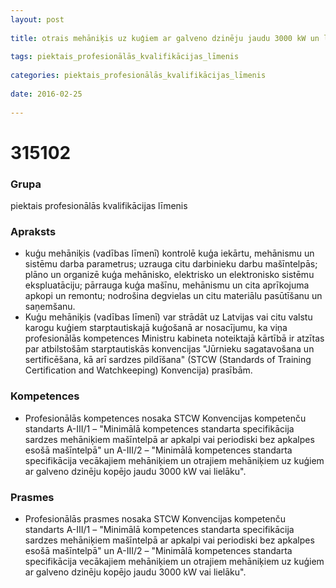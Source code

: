 ```yaml
---
layout: post
    
title: otrais mehāniķis uz kuģiem ar galveno dzinēju jaudu 3000 kW un lielāku
    
tags: piektais_profesionālās_kvalifikācijas_līmenis
    
categories: piektais_profesionālās_kvalifikācijas_līmenis
    
date: 2016-02-25
    
---
```

# 315102

### Grupa
piektais profesionālās kvalifikācijas līmenis

### Apraksts

* kuģu mehāniķis (vadības līmenī) kontrolē kuģa iekārtu, mehānismu un sistēmu darba parametrus; uzrauga citu darbinieku darbu mašīntelpās; plāno un organizē kuģa mehānisko, elektrisko un elektronisko sistēmu ekspluatāciju; pārrauga kuģa mašīnu, mehānismu un cita aprīkojuma apkopi un remontu; nodrošina degvielas un citu materiālu pasūtīšanu un saņemšanu.
* Kuģu mehāniķis (vadības līmenī) var strādāt uz Latvijas vai citu valstu karogu kuģiem starptautiskajā kuģošanā ar nosacījumu, ka viņa profesionālās kompetences Ministru kabineta noteiktajā kārtībā ir atzītas par atbilstošām starptautiskās konvencijas "Jūrnieku sagatavošana un sertificēšana, kā arī sardzes pildīšana" (STCW (Standards of Training Certification and Watchkeeping) Konvencija) prasībām.

### Kompetences

* Profesionālās kompetences nosaka STCW Konvencijas kompetenču standarts A-III/1 – "Minimālā kompetences standarta specifikācija sardzes mehāniķiem mašīntelpā ar apkalpi vai periodiski bez apkalpes esošā mašīntelpā" un A-III/2 – "Minimālā kompetences standarta specifikācija vecākajiem mehāniķiem un otrajiem mehāniķiem uz kuģiem ar galveno dzinēju kopējo jaudu 3000 kW vai lielāku".

### Prasmes 
* Profesionālās prasmes nosaka STCW Konvencijas kompetenču standarts A-III/1 – "Minimālā kompetences standarta specifikācija sardzes mehāniķiem mašīntelpā ar apkalpi vai periodiski bez apkalpes esošā mašīntelpā" un A-III/2 – "Minimālā kompetences standarta specifikācija vecākajiem mehāniķiem un otrajiem mehāniķiem uz kuģiem ar galveno dzinēju kopējo jaudu 3000 kW vai lielāku".